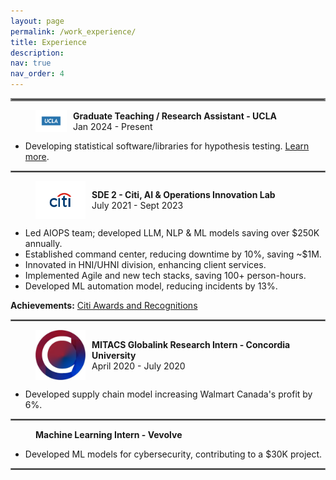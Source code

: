 ```yaml
---
layout: page
permalink: /work_experience/
title: Experience
description: 
nav: true
nav_order: 4
---
```


<hr style="border:2px solid gray">

<figure style="display: flex; align-items: center;">
    <img src="../assets/img/ucla.png" alt="UCLA Logo" style="width:50px; margin-right: 10px;"/>
    <figcaption>
        <b>Graduate Teaching / Research Assistant - UCLA</b><br>
        Jan 2024 - Present
    </figcaption>
</figure>

- Developing statistical software/libraries for hypothesis testing. [Learn more](https://pypi.org/project/statistics-library/).

<hr style="border:1px solid gray">

<figure style="display: flex; align-items: center;">
    <img src="../assets/img/citi.png" alt="Citi Logo" style="width:80px; margin-right: 10px;"/>
    <figcaption>
        <b>SDE 2 - Citi, AI & Operations Innovation Lab</b><br>
        July 2021 - Sept 2023
    </figcaption>
</figure>

- Led AIOPS team; developed LLM, NLP & ML models saving over $250K annually.
- Established command center, reducing downtime by 10%, saving ~$1M.
- Innovated in HNI/UHNI division, enhancing client services.
- Implemented Agile and new tech stacks, saving 100+ person-hours.
- Developed ML automation model, reducing incidents by 13%.

**Achievements:** [Citi Awards and Recognitions](https://drive.google.com/file/d/1vz_iv6zuMCkshuL85D0IB-uaBy-M19_y/view?usp=sharing)

<hr style="border:1px solid gray">

<figure style="display: flex; align-items: center;">
     <img src="../assets/img/concord.jpeg" alt="Citi Logo" style="width:80px; margin-right: 10px;"/>
    <figcaption>
        <b>MITACS Globalink Research Intern - Concordia University</b><br>
        April 2020 - July 2020
    </figcaption>
</figure>

- Developed supply chain model increasing Walmart Canada's profit by 6%.

<hr style="border:1px solid gray">

<figure style="display: flex; align-items: center;">
    <figcaption>
        <b>Machine Learning Intern - Vevolve</b>
    </figcaption>
</figure>

- Developed ML models for cybersecurity, contributing to a $30K project.

<hr style="border:1px solid gray">
